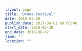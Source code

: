 ```yaml
---
layout: page
title: "Drama Festival"
date: 2018-05-30
publish_date: 2017-09-02 09:00:00
start_date: 2018-05-30
end_date: 2018-06-02
time: ""
location: ""
---
```


